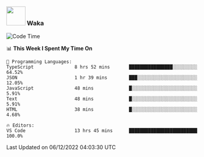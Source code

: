 ### <img src="https://media.giphy.com/media/VgCDAzcKvsR6OM0uWg/giphy.gif" width="50"> Waka

  <!--START_SECTION:waka-->
![Code Time](http://img.shields.io/badge/Code%20Time-1%2C136%20hrs%2014%20mins-blue)

📊 **This Week I Spent My Time On** 

```text
💬 Programming Languages: 
TypeScript               8 hrs 52 mins       ████████████████░░░░░░░░░   64.52% 
JSON                     1 hr 39 mins        ███░░░░░░░░░░░░░░░░░░░░░░   12.05% 
JavaScript               48 mins             █░░░░░░░░░░░░░░░░░░░░░░░░   5.91% 
Text                     48 mins             █░░░░░░░░░░░░░░░░░░░░░░░░   5.91% 
HTML                     38 mins             █░░░░░░░░░░░░░░░░░░░░░░░░   4.68%

🔥 Editors: 
VS Code                  13 hrs 45 mins      █████████████████████████   100.0%

```


 Last Updated on 06/12/2022 04:03:30 UTC
<!--END_SECTION:waka-->
